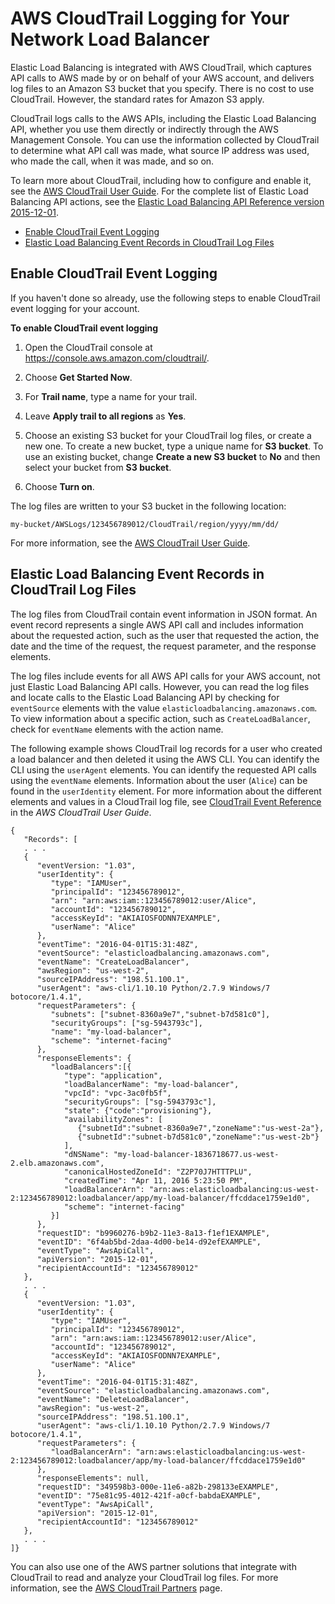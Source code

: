 # AWS CloudTrail Logging for Your Network Load Balancer<a name="load-balancer-cloudtrail-logs"></a>

Elastic Load Balancing is integrated with AWS CloudTrail, which captures API calls to AWS made by or on behalf of your AWS account, and delivers log files to an Amazon S3 bucket that you specify\. There is no cost to use CloudTrail\. However, the standard rates for Amazon S3 apply\.

CloudTrail logs calls to the AWS APIs, including the Elastic Load Balancing API, whether you use them directly or indirectly through the AWS Management Console\. You can use the information collected by CloudTrail to determine what API call was made, what source IP address was used, who made the call, when it was made, and so on\.

To learn more about CloudTrail, including how to configure and enable it, see the [AWS CloudTrail User Guide](http://docs.aws.amazon.com/awscloudtrail/latest/userguide/)\. For the complete list of Elastic Load Balancing API actions, see the [Elastic Load Balancing API Reference version 2015\-12\-01](http://docs.aws.amazon.com/elasticloadbalancing/latest/APIReference/)\.


+ [Enable CloudTrail Event Logging](#enable-cloudtrail-logging)
+ [Elastic Load Balancing Event Records in CloudTrail Log Files](#cloudtrail-event-records)

## Enable CloudTrail Event Logging<a name="enable-cloudtrail-logging"></a>

If you haven't done so already, use the following steps to enable CloudTrail event logging for your account\.

**To enable CloudTrail event logging**

1. Open the CloudTrail console at [https://console\.aws\.amazon\.com/cloudtrail/](https://console.aws.amazon.com/cloudtrail/)\.

1. Choose **Get Started Now**\.

1. For **Trail name**, type a name for your trail\.

1. Leave **Apply trail to all regions** as **Yes**\.

1. Choose an existing S3 bucket for your CloudTrail log files, or create a new one\. To create a new bucket, type a unique name for **S3 bucket**\. To use an existing bucket, change **Create a new S3 bucket** to **No** and then select your bucket from **S3 bucket**\.

1. Choose **Turn on**\.

The log files are written to your S3 bucket in the following location:

```
my-bucket/AWSLogs/123456789012/CloudTrail/region/yyyy/mm/dd/
```

For more information, see the [AWS CloudTrail User Guide](http://docs.aws.amazon.com/awscloudtrail/latest/userguide/)\.

## Elastic Load Balancing Event Records in CloudTrail Log Files<a name="cloudtrail-event-records"></a>

The log files from CloudTrail contain event information in JSON format\. An event record represents a single AWS API call and includes information about the requested action, such as the user that requested the action, the date and the time of the request, the request parameter, and the response elements\.

The log files include events for all AWS API calls for your AWS account, not just Elastic Load Balancing API calls\. However, you can read the log files and locate calls to the Elastic Load Balancing API by checking for `eventSource` elements with the value `elasticloadbalancing.amazonaws.com`\. To view information about a specific action, such as `CreateLoadBalancer`, check for `eventName` elements with the action name\.

The following example shows CloudTrail log records for a user who created a load balancer and then deleted it using the AWS CLI\. You can identify the CLI using the `userAgent` elements\. You can identify the requested API calls using the `eventName` elements\. Information about the user \(`Alice`\) can be found in the `userIdentity` element\. For more information about the different elements and values in a CloudTrail log file, see [CloudTrail Event Reference](http://docs.aws.amazon.com/awscloudtrail/latest/userguide/event_reference_top_level.html) in the *AWS CloudTrail User Guide*\.

```
{
   "Records": [
   . . .
   {
      "eventVersion: "1.03",
      "userIdentity": { 
         "type": "IAMUser",
         "principalId": "123456789012",
         "arn": "arn:aws:iam::123456789012:user/Alice",
         "accountId": "123456789012",
         "accessKeyId": "AKIAIOSFODNN7EXAMPLE",
         "userName": "Alice"
      },
      "eventTime": "2016-04-01T15:31:48Z",
      "eventSource": "elasticloadbalancing.amazonaws.com",
      "eventName": "CreateLoadBalancer",
      "awsRegion": "us-west-2",
      "sourceIPAddress": "198.51.100.1",
      "userAgent": "aws-cli/1.10.10 Python/2.7.9 Windows/7 botocore/1.4.1",
      "requestParameters": {
         "subnets": ["subnet-8360a9e7","subnet-b7d581c0"],
         "securityGroups": ["sg-5943793c"],
         "name": "my-load-balancer",
         "scheme": "internet-facing"
      },
      "responseElements": {
         "loadBalancers":[{
            "type": "application",
            "loadBalancerName": "my-load-balancer",
            "vpcId": "vpc-3ac0fb5f",
            "securityGroups": ["sg-5943793c"],
            "state": {"code":"provisioning"},
            "availabilityZones": [
               {"subnetId":"subnet-8360a9e7","zoneName":"us-west-2a"},
               {"subnetId":"subnet-b7d581c0","zoneName":"us-west-2b"}
            ],
            "dNSName": "my-load-balancer-1836718677.us-west-2.elb.amazonaws.com",
            "canonicalHostedZoneId": "Z2P70J7HTTTPLU",
            "createdTime": "Apr 11, 2016 5:23:50 PM",
            "loadBalancerArn": "arn:aws:elasticloadbalancing:us-west-2:123456789012:loadbalancer/app/my-load-balancer/ffcddace1759e1d0",
            "scheme": "internet-facing"
         }]
      },
      "requestID": "b9960276-b9b2-11e3-8a13-f1ef1EXAMPLE",
      "eventID": "6f4ab5bd-2daa-4d00-be14-d92efEXAMPLE",
      "eventType": "AwsApiCall",
      "apiVersion": "2015-12-01",
      "recipientAccountId": "123456789012"
   },
   . . .
   {
      "eventVersion: "1.03",
      "userIdentity": { 
         "type": "IAMUser",
         "principalId": "123456789012",
         "arn": "arn:aws:iam::123456789012:user/Alice",
         "accountId": "123456789012",
         "accessKeyId": "AKIAIOSFODNN7EXAMPLE",
         "userName": "Alice"
      },
      "eventTime": "2016-04-01T15:31:48Z",
      "eventSource": "elasticloadbalancing.amazonaws.com",
      "eventName": "DeleteLoadBalancer",
      "awsRegion": "us-west-2",
      "sourceIPAddress": "198.51.100.1",
      "userAgent": "aws-cli/1.10.10 Python/2.7.9 Windows/7 botocore/1.4.1",
      "requestParameters": {
         "loadBalancerArn": "arn:aws:elasticloadbalancing:us-west-2:123456789012:loadbalancer/app/my-load-balancer/ffcddace1759e1d0"
      },
      "responseElements": null,
      "requestID": "349598b3-000e-11e6-a82b-298133eEXAMPLE",
      "eventID": "75e81c95-4012-421f-a0cf-babdaEXAMPLE",
      "eventType": "AwsApiCall",
      "apiVersion": "2015-12-01",
      "recipientAccountId": "123456789012"
   },
   . . . 
]}
```

You can also use one of the AWS partner solutions that integrate with CloudTrail to read and analyze your CloudTrail log files\. For more information, see the [AWS CloudTrail Partners](https://aws.amazon.com/cloudtrail/partners/) page\.